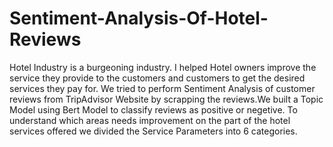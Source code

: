 # Sentiment-Analysis-Of-Hotel-Reviews
Hotel Industry is a burgeoning industry. I helped Hotel owners improve the service they provide to the customers and customers to get the desired services they pay for.
We tried to perform Sentiment Analysis of customer reviews from TripAdvisor Website by scrapping the reviews.We built a Topic Model using Bert Model to classify reviews as positive or negetive. To understand which areas needs improvement on the part of the hotel services offered we divided the Service Parameters into 6 categories. 
